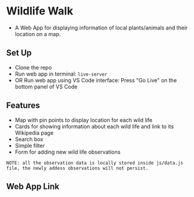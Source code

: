 # Wildlife Walk
- A Web App for displaying information of local plants/animals and their location on a map.

## Set Up
- Clone the repo 
- Run web app in terminal: `live-server`
- OR Run web app using VS Code interface: Press "Go Live" on the bottom panel of VS Code

## Features
- Map with pin points to display location for each wild life
- Cards for showing information about each wild life and link to its Wikipedia page
- Search box
- Simple filter
- Form for adding new wild life observations
```
NOTE: all the observation data is locally stored inside js/data.js file, the newly addess observations will not persist.
```

## Web App Link
